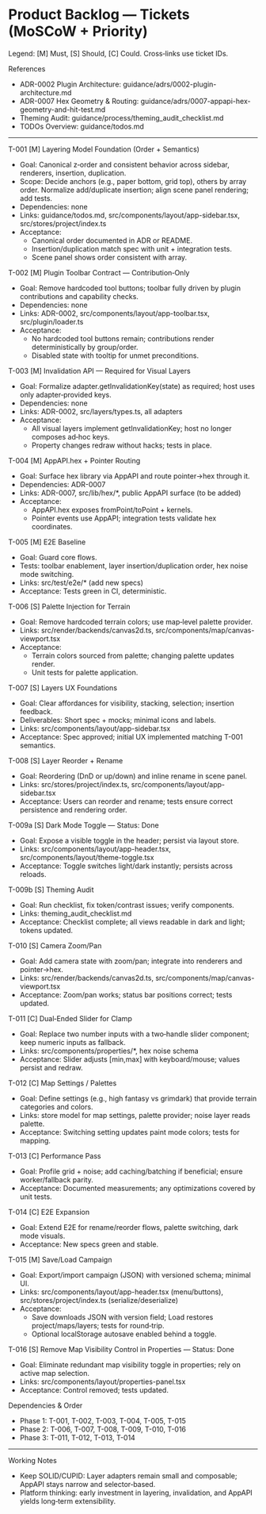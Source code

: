 # Product Backlog — Tickets (MoSCoW + Priority)

Legend: [M] Must, [S] Should, [C] Could. Cross‑links use ticket IDs.

References
- ADR-0002 Plugin Architecture: guidance/adrs/0002-plugin-architecture.md
- ADR-0007 Hex Geometry & Routing: guidance/adrs/0007-appapi-hex-geometry-and-hit-test.md
- Theming Audit: guidance/process/theming_audit_checklist.md
- TODOs Overview: guidance/todos.md

---

T-001 [M] Layering Model Foundation (Order + Semantics)
- Goal: Canonical z‑order and consistent behavior across sidebar, renderers, insertion, duplication.
- Scope: Decide anchors (e.g., paper bottom, grid top), others by array order. Normalize add/duplicate insertion; align scene panel rendering; add tests.
- Dependencies: none
- Links: guidance/todos.md, src/components/layout/app-sidebar.tsx, src/stores/project/index.ts
- Acceptance:
  - Canonical order documented in ADR or README.
  - Insertion/duplication match spec with unit + integration tests.
  - Scene panel shows order consistent with array.

T-002 [M] Plugin Toolbar Contract — Contribution‑Only
- Goal: Remove hardcoded tool buttons; toolbar fully driven by plugin contributions and capability checks.
- Dependencies: none
- Links: ADR-0002, src/components/layout/app-toolbar.tsx, src/plugin/loader.ts
- Acceptance:
  - No hardcoded tool buttons remain; contributions render deterministically by group/order.
  - Disabled state with tooltip for unmet preconditions.

T-003 [M] Invalidation API — Required for Visual Layers
- Goal: Formalize adapter.getInvalidationKey(state) as required; host uses only adapter‑provided keys.
- Dependencies: none
- Links: ADR-0002, src/layers/types.ts, all adapters
- Acceptance:
  - All visual layers implement getInvalidationKey; host no longer composes ad‑hoc keys.
  - Property changes redraw without hacks; tests in place.

T-004 [M] AppAPI.hex + Pointer Routing
- Goal: Surface hex library via AppAPI and route pointer→hex through it.
- Dependencies: ADR-0007
- Links: ADR-0007, src/lib/hex/*, public AppAPI surface (to be added)
- Acceptance:
  - AppAPI.hex exposes fromPoint/toPoint + kernels.
  - Pointer events use AppAPI; integration tests validate hex coordinates.

T-005 [M] E2E Baseline
- Goal: Guard core flows.
- Tests: toolbar enablement, layer insertion/duplication order, hex noise mode switching.
- Links: src/test/e2e/* (add new specs)
- Acceptance: Tests green in CI, deterministic.

T-006 [S] Palette Injection for Terrain
- Goal: Remove hardcoded terrain colors; use map‑level palette provider.
- Links: src/render/backends/canvas2d.ts, src/components/map/canvas-viewport.tsx
- Acceptance:
  - Terrain colors sourced from palette; changing palette updates render.
  - Unit tests for palette application.

T-007 [S] Layers UX Foundations
- Goal: Clear affordances for visibility, stacking, selection; insertion feedback.
- Deliverables: Short spec + mocks; minimal icons and labels.
- Links: src/components/layout/app-sidebar.tsx
- Acceptance: Spec approved; initial UX implemented matching T-001 semantics.

T-008 [S] Layer Reorder + Rename
- Goal: Reordering (DnD or up/down) and inline rename in scene panel.
- Links: src/stores/project/index.ts, src/components/layout/app-sidebar.tsx
- Acceptance: Users can reorder and rename; tests ensure correct persistence and rendering order.

T-009a [S] Dark Mode Toggle — Status: Done
- Goal: Expose a visible toggle in the header; persist via layout store.
- Links: src/components/layout/app-header.tsx, src/components/layout/theme-toggle.tsx
- Acceptance: Toggle switches light/dark instantly; persists across reloads.

T-009b [S] Theming Audit
- Goal: Run checklist, fix token/contrast issues; verify components.
- Links: theming_audit_checklist.md
- Acceptance: Checklist complete; all views readable in dark and light; tokens updated.

T-010 [S] Camera Zoom/Pan
- Goal: Add camera state with zoom/pan; integrate into renderers and pointer→hex.
- Links: src/render/backends/canvas2d.ts, src/components/map/canvas-viewport.tsx
- Acceptance: Zoom/pan works; status bar positions correct; tests updated.

T-011 [C] Dual‑Ended Slider for Clamp
- Goal: Replace two number inputs with a two‑handle slider component; keep numeric inputs as fallback.
- Links: src/components/properties/*, hex noise schema
- Acceptance: Slider adjusts [min,max] with keyboard/mouse; values persist and redraw.

T-012 [C] Map Settings / Palettes
- Goal: Define settings (e.g., high fantasy vs grimdark) that provide terrain categories and colors.
- Links: store model for map settings, palette provider; noise layer reads palette.
- Acceptance: Switching setting updates paint mode colors; tests for mapping.

T-013 [C] Performance Pass
- Goal: Profile grid + noise; add caching/batching if beneficial; ensure worker/fallback parity.
- Acceptance: Documented measurements; any optimizations covered by unit tests.

T-014 [C] E2E Expansion
- Goal: Extend E2E for rename/reorder flows, palette switching, dark mode visuals.
- Acceptance: New specs green and stable.

T-015 [M] Save/Load Campaign
- Goal: Export/import campaign (JSON) with versioned schema; minimal UI.
- Links: src/components/layout/app-header.tsx (menu/buttons), src/stores/project/index.ts (serialize/deserialize)
- Acceptance:
  - Save downloads JSON with version field; Load restores project/maps/layers; tests for round‑trip.
  - Optional localStorage autosave enabled behind a toggle.

T-016 [S] Remove Map Visibility Control in Properties — Status: Done
- Goal: Eliminate redundant map visibility toggle in properties; rely on active map selection.
- Links: src/components/layout/properties-panel.tsx
- Acceptance: Control removed; tests updated.

Dependencies & Order
- Phase 1: T-001, T-002, T-003, T-004, T-005, T-015
- Phase 2: T-006, T-007, T-008, T-009, T-010, T-016
- Phase 3: T-011, T-012, T-013, T-014

---

Working Notes
- Keep SOLID/CUPID: Layer adapters remain small and composable; AppAPI stays narrow and selector‑based.
- Platform thinking: early investment in layering, invalidation, and AppAPI yields long‑term extensibility.
